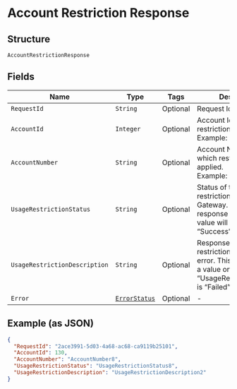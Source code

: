 
# Account Restriction Response

## Structure

`AccountRestrictionResponse`

## Fields

| Name | Type | Tags | Description | Getter | Setter |
|  --- | --- | --- | --- | --- | --- |
| `RequestId` | `String` | Optional | Request Id of the API call | String getRequestId() | setRequestId(String requestId) |
| `AccountId` | `Integer` | Optional | Account Id on which restriction is applied.<br>Example: 123456 | Integer getAccountId() | setAccountId(Integer accountId) |
| `AccountNumber` | `String` | Optional | Account Number on which restriction is applied.<br>Example: GB000000123 | String getAccountNumber() | setAccountNumber(String accountNumber) |
| `UsageRestrictionStatus` | `String` | Optional | Status of the card usage restriction submitted to Gateway. Based on the response from Gateway value will be set as either “Success” or “Failed”. | String getUsageRestrictionStatus() | setUsageRestrictionStatus(String usageRestrictionStatus) |
| `UsageRestrictionDescription` | `String` | Optional | Response for the usage restriction in case of an error. This field will have a value only when “UsageRestrictionStatus” is “Failed”. | String getUsageRestrictionDescription() | setUsageRestrictionDescription(String usageRestrictionDescription) |
| `Error` | [`ErrorStatus`](../../doc/models/error-status.md) | Optional | - | ErrorStatus getError() | setError(ErrorStatus error) |

## Example (as JSON)

```json
{
  "RequestId": "2ace3991-5d03-4a68-ac68-ca9119b25101",
  "AccountId": 130,
  "AccountNumber": "AccountNumber8",
  "UsageRestrictionStatus": "UsageRestrictionStatus8",
  "UsageRestrictionDescription": "UsageRestrictionDescription2"
}
```


